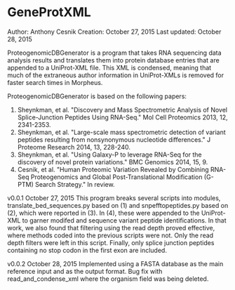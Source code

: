 # GeneProtXML

Author: Anthony Cesnik
Creation: October 27, 2015
Last updated: October 28, 2015

ProteogenomicDBGenerator is a program that takes RNA sequencing data analysis results and translates them into protein database entries that are appended to a UniProt-XML file. This XML is condensed, meaning that much of the extraneous author information in UniProt-XMLs is removed for faster search times in Morpheus.

ProteogenomicDBGenerator is based on the following papers:
1. Sheynkman, et al. "Discovery and Mass Spectrometric Analysis of Novel Splice-Junction Peptides Using RNA-Seq." Mol Cell Proteomics 2013, 12, 2341-2353.
2. Sheynkman, et al. "Large-scale mass spectrometric detection of variant peptides resulting from nonsynonymous nucleotide differences." J Proteome Research 2014, 13, 228-240.
3. Sheynkman, et al. "Using Galaxy-P to leverage RNA-Seq for the discovery of novel protein variations." BMC Genomics 2014, 15, 9.
4. Cesnik, et al. "Human Proteomic Variation Revealed by Combining RNA-Seq Proteogenomics and Global Post-Translational Modification (G-PTM) Search Strategy." In review.

v0.0.1
October 27, 2015
This program breaks several scripts into modules, translate_bed_sequences.py based on (1) and snpefftopeptides.py based on (2), which were reported in (3). In (4), these were appended to the UniProt-XML to garner modifed and sequence variant peptide identifications. In that work, we also found that filtering using the read depth proved effective, where methods coded into the previous scripts were not. Only the read depth filters were left in this script. Finally, only splice junction peptides containing no stop codon in the first exon are included.

v0.0.2
October 28, 2015
Implemented using a FASTA database as the main reference input and as the output format. Bug fix with read_and_condense_xml where the organism field was being deleted.

